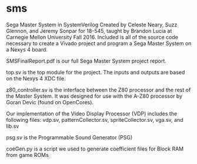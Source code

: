# sms
Sega Master System in SystemVerilog
Created by Celeste Neary, Suzz Glennon, and Jeremy Sonpar for 18-545, taught by Brandon Lucia at Carnegie Mellon University Fall 2016.
Included is all of the source code necessary to create a Vivado project and program a Sega Master System on a Nexys 4 board.

SMSFinalReport.pdf is our full Sega Master System project report.

top.sv is the top module for the project. The inputs and outputs are based on the Nexys 4 XDC file.

z80_controller.sv is the interface between the Z80 processor and the rest of the Master System. It was designed for use with the A-Z80
processor by Goran Devic (found on OpenCores).

Our implementation of the Video Display Processor (VDP) includes the following files:
vdp.sv, patternCollector.sv, spriteCollector.sv, vga.sv, and lib.sv

psg.sv is the Programmable Sound Generator (PSG)

coeGen.py is a script we used to generate coefficient files for Block RAM from game ROMs
